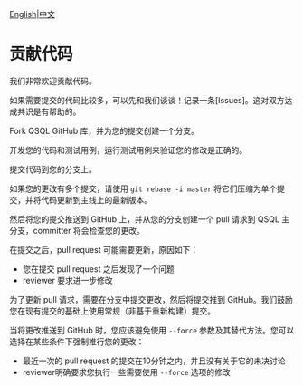 [English](../../community/contribution-code.md)|[中文](./contribution-code.md)

# 贡献代码

我们非常欢迎贡献代码。

如果需要提交的代码比较多，可以先和我们谈谈！记录一条[Issues]。这对双方达成共识是有帮助的。

Fork QSQL GitHub 库，并为您的提交创建一个分支。

开发您的代码和测试用例，运行测试用例来验证您的修改是正确的。

提交代码到您的分支上。

如果您的更改有多个提交，请使用 `git rebase -i master` 将它们压缩为单个提交，并将代码更新到主线上的最新版本。

然后将您的提交推送到 GitHub 上，并从您的分支创建一个 pull 请求到 QSQL 主分支，committer 将会检查您的更改。

在提交之后，pull request 可能需要更新，原因如下：

- 您在提交 pull request 之后发现了一个问题
- reviewer 要求进一步修改

为了更新 pull 请求，需要在分支中提交更改，然后将提交推到 GitHub。我们鼓励您在现有提交的基础上使用常规（非基于重新构建）提交。

当将更改推送到 GitHub 时，您应该避免使用 `--force` 参数及其替代方法。您可以选择在某些条件下强制推行您的更改：

- 最近一次的 pull request 的提交在10分钟之内，并且没有关于它的未决讨论
- reviewer明确要求您执行一些需要使用 `--force` 选项的修改